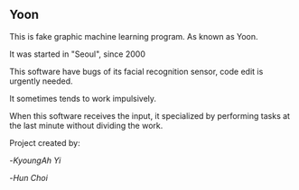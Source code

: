 ## Yoon 
This is fake graphic machine learning program. As known as Yoon.

  
 
It was started in "Seoul", since 2000

This software have bugs of its facial recognition sensor, code edit is urgently needed.

It sometimes tends to work impulsively.

When this software receives the input, it specialized by performing tasks at the last minute without dividing the work. 


Project created by: 

-*KyoungAh Yi*


-*Hun Choi* 
<!--
**starksee/starksee** is a ✨ _special_ ✨ repository because its `README.md` (this file) appears on your GitHub profile.

Here are some ideas to get you started:

- 🔭 I’m currently working on ...
- 🌱 I’m currently learning ...
- 👯 I’m looking to collaborate on ...
- 🤔 I’m looking for help with ...
- 💬 Ask me about ...
- 📫 How to reach me: ...
- 😄 Pronouns: ...
- ⚡ Fun fact: ...
-->
